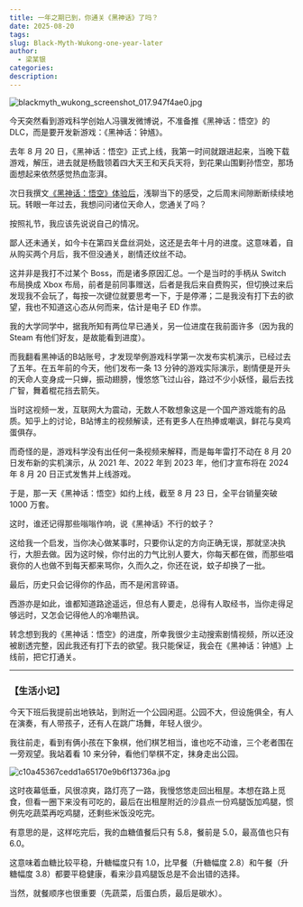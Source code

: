 ```yaml
---
title: 一年之期已到，你通关《黑神话》了吗？
date: 2025-08-20
tags:
slug: Black-Myth-Wukong-one-year-later
author:
  - 梁某银
categories:
description:
---
```

![blackmyth_wukong_screenshot_017.947f4ae0.jpg](https://img.liangmouyin.com/2025/08/75e6443f46e0e825ed817964a0d4825c.jpg "图源：《黑神话：悟空》官网")


今天突然看到游戏科学创始人冯骥发微博说，不准备推《黑神话：悟空》的 DLC，而是要开发新游戏：《黑神话：钟馗》。

去年 8 月 20 日，《黑神话：悟空》正式上线，我第一时间就跟进起来，当晚下载游戏，解压，进去就是杨戬领着四大天王和天兵天将，到花果山围剿孙悟空，那场面想起来依然感觉热血澎湃。

次日我撰文[《黑神话：悟空》体验后](https://mp.weixin.qq.com/s/YG8mt1CurAzBKrLlDqm-EQ)，浅聊当下的感受，之后周末间隙断断续续地玩。转眼一年过去，我想问问诸位天命人，您通关了吗？

按照礼节，我应该先说说自己的情况。

鄙人还未通关，如今卡在第四关盘丝洞处，这还是去年十月的进度。这意味着，自从购买两个月后，我不但没通关，剧情还纹丝不动。

这并非是我打不过某个 Boss，而是诸多原因汇总。一个是当时的手柄从 Switch 布局换成 Xbox 布局，前者是前同事赠送，后者是我后来自费购买，但切换过来后发现我不会玩了，每按一次键位就要思考一下，于是停滞；二是我没有打下去的欲望，我也不知道这心态从何而来，估计是电子 ED 作祟。

我的大学同学中，据我所知有两位早已通关，另一位进度在我前面许多（因为我的 Steam 有他们好友，是故能看到进度）。

而我翻看黑神话的B站账号，才发现举例游戏科学第一次发布实机演示，已经过去了五年。在五年前的今天，他们发布一条 13 分钟的游戏实际演示，剧情便是开头的天命人变身成一只蝉，振动翅膀，慢悠悠飞过山谷，路过不少小妖怪，最后去找广智，舞着棍花挡去箭矢。

当时这视频一发，互联网大为震动，无数人不敢想象这是一个国产游戏能有的品质。知乎上的讨论，B站博主的视频解读，还有更多人在热捧或嘲讽，鲜花与臭鸡蛋俱存。

而奇怪的是，游戏科学没有出任何一条视频来解释，而是每年雷打不动在 8 月 20 日发布新的实机演示，从 2021 年、2022 年到 2023 年，他们才宣布将在 2024 年 8 月 20 日正式发售并上线游戏。

于是，那一天《黑神话：悟空》如约上线，截至 8 月 23 日，全平台销量突破 1000 万套。

这时，谁还记得那些嗡嗡作响，说《黑神话》不行的蚊子？

这给我一个启发，当你决心做某事时，只要你认定的方向正确无误，那就坚决执行，大胆去做。因为这时候，你付出的力气比别人要大，你每天都在做，而那些唱衰你的人也做不到每天都来骂你，久而久之，你还在说，蚊子却换了一批。

最后，历史只会记得你的作品，而不是闲言碎语。

西游亦是如此，谁都知道路途遥远，但总有人要走，总得有人取经书，当你走得足够远时，又怎会记得他人的冷嘲热讽。

转念想到我的《黑神话：悟空》的进度，所幸我很少主动搜索剧情视频，所以还没被剧透完整，因此我还有打下去的欲望。我只能保证，我会在《黑神话：钟馗》上线前，把它打通关。

---

### 【生活小记】

今天下班后我提前出地铁站，到附近一个公园闲逛。公园不大，但设施俱全，有人在演奏，有人带孩子，还有人在跳广场舞，年轻人很少。

我往前走，看到有俩小孩在下象棋，他们棋艺相当，谁也吃不动谁，三个老者围在一旁观望。我站着看 10 来分钟，看他们举棋不定，抹身走出公园。

![c10a45367cedd1a65170e9b6f13736a.jpg](https://img.liangmouyin.com/2025/08/74cc5c2cdcebdccf3e2673de44435b02.jpg)

这时夜幕低垂，风很凉爽，路灯亮了一路，我慢悠悠走回出租屋。本想在路上觅食，但看一圈下来没有可吃的，最后在出租屋附近的沙县点一份鸡腿饭加鸡腿，惯例先吃蔬菜再吃鸡腿，还剩些米饭没吃完。

有意思的是，这样吃完后，我的血糖值餐后只有 5.8，餐前是 5.0，最高值也只有 6.0。

这意味着血糖比较平稳，升糖幅度只有 1.0，比早餐（升糖幅度 2.8）和午餐（升糖幅度 3.8）都要平稳健康，看来沙县鸡腿饭总是不会出错的选择。

当然，就餐顺序也很重要（先蔬菜，后蛋白质，最后是碳水）。